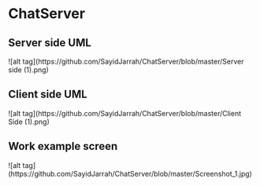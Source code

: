 # ChatServer



<H2>Server side UML</H2>
![alt tag](https://github.com/SayidJarrah/ChatServer/blob/master/Server side (1).png)
<H2>Client side UML</H2>
![alt tag](https://github.com/SayidJarrah/ChatServer/blob/master/Client Side (1).png)
<H2>Work example screen</H2>
![alt tag](https://github.com/SayidJarrah/ChatServer/blob/master/Screenshot_1.jpg)
